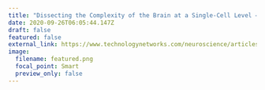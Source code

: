 ```yaml
---
title: "Dissecting the Complexity of the Brain at a Single-Cell Level – Sarah interviewed for Technology Networks"
date: 2020-09-26T06:05:44.147Z
draft: false
featured: false
external_link: https://www.technologynetworks.com/neuroscience/articles/dissecting-the-complexity-of-the-brain-at-a-single-cell-level-362680
image:
  filename: featured.png
  focal_point: Smart
  preview_only: false
---
```

